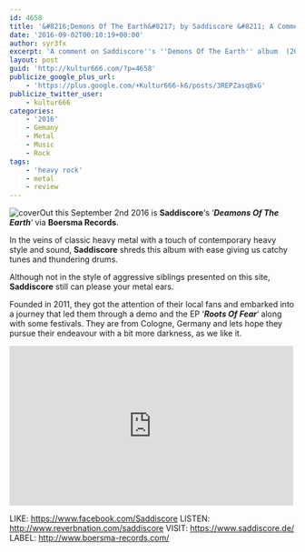 ```yaml
---
id: 4658
title: '&#8216;Demons Of The Earth&#8217; by Saddiscore &#8211; A Comment'
date: '2016-09-02T00:10:19+00:00'
author: syr3fx
excerpt: 'A comment on Saddiscore''s ''Demons Of The Earth'' album  (2016).'
layout: post
guid: 'http://kultur666.com/?p=4658'
publicize_google_plus_url:
    - 'https://plus.google.com/+Kultur666-k6/posts/3REPZasqBxG'
publicize_twitter_user:
    - kultur666
categories:
    - '2016'
    - Gemany
    - Metal
    - Music
    - Rock
tags:
    - 'heavy rock'
    - metal
    - review
---
```


![cover](http://localhost:8080/wp-content/uploads/2016/08/cover10.jpg?w=680)Out this September 2nd 2016 is **Saddiscore**‘s ‘***Deamons Of The Earth***‘ via **Boersma Records**.

In the veins of classic heavy metal with a touch of contemporary heavy style and sound, **Saddiscore** shreds this album with ease giving us catchy tunes and thundering drums.

Although not in the style of aggressive siblings presented on this site, **Saddiscore** still can please your metal ears.

Founded in 2011, they got the attention of their local fans and embarked into a journey that led them through a demo and the EP ‘***Roots Of Fear***‘ along with some festivals. They are from Cologne, Germany and lets hope they pursue their endeavour with a bit more darkness, as we like it.

<iframe allow="accelerometer; autoplay; clipboard-write; encrypted-media; gyroscope; picture-in-picture; web-share" allowfullscreen="" frameborder="0" height="281" loading="lazy" src="https://www.youtube.com/embed/oWKaBL3cQjM?feature=oembed" title="Too Far Away - Official Video" width="500"></iframe>

LIKE: <https://www.facebook.com/Saddiscore>
LISTEN: <http://www.reverbnation.com/saddiscore>
VISIT: <https://www.saddiscore.de/>
LABEL: <http://www.boersma-records.com/>